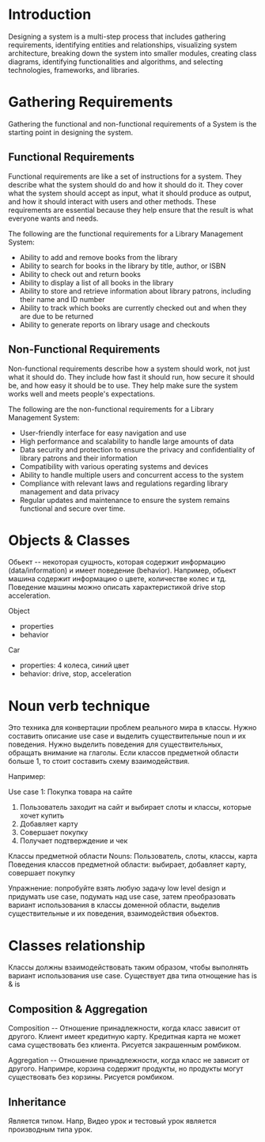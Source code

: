 # Introduction

Designing a system is a multi-step process that includes gathering requirements,
identifying entities and relationships, visualizing system architecture,
breaking down the system into smaller modules, creating class diagrams,
identifying functionalities and algorithms, and selecting technologies,
frameworks, and libraries.

# Gathering Requirements

Gathering the functional and non-functional requirements of a System is the
starting point in designing the system.

## Functional Requirements

Functional requirements are like a set of instructions for a system. They
describe what the system should do and how it should do it. They cover what the
system should accept as input, what it should produce as output, and how it
should interact with users and other methods. These requirements are essential
because they help ensure that the result is what everyone wants and needs.

The following are the functional requirements for a Library Management System:

- Ability to add and remove books from the library
- Ability to search for books in the library by title, author, or ISBN
- Ability to check out and return books
- Ability to display a list of all books in the library
- Ability to store and retrieve information about library patrons, including
  their name and ID number
- Ability to track which books are currently checked out and when they are due
  to be returned
- Ability to generate reports on library usage and checkouts

## Non-Functional Requirements

Non-functional requirements describe how a system should work, not just what it
should do. They include how fast it should run, how secure it should be, and how
easy it should be to use. They help make sure the system works well and meets
people's expectations.

The following are the non-functional requirements for a Library Management
System:

- User-friendly interface for easy navigation and use
- High performance and scalability to handle large amounts of data
- Data security and protection to ensure the privacy and confidentiality of
  library patrons and their information
- Compatibility with various operating systems and devices
- Ability to handle multiple users and concurrent access to the system
- Compliance with relevant laws and regulations regarding library management and
  data privacy
- Regular updates and maintenance to ensure the system remains functional and
  secure over time.

# Objects & Classes

Обьект -- некоторая сущность, которая содержит информацию (data/information) и
имеет поведение (behavior). Например, обьект машина содержит информацию о цвете,
количестве колес и тд. Поведение машины можно описать характеристикой drive stop
acceleration.

Object

- properties
- behavior

Car

- properties: 4 колеса, синий цвет
- behavior: drive, stop, acceleration

# Noun verb technique

Это техника для конвертации проблем реального мира в классы. Нужно составить
описание use case и выделить существительные noun и их поведения. Нужно выделить
поведения для существительных, обращать внимание на глаголы. Если классов
предметной области больше 1, то стоит составить схему взаимодействия.

Например:

Use case 1: Покупка товара на сайте

1. Пользователь заходит на сайт и выбирает слоты и классы, которые хочет купить
2. Добавляет карту
3. Совершает покупку
4. Получает подтверждение и чек

Классы предметной области Nouns: Пользователь, слоты, классы, карта Поведения
классов предметной области: выбирает, добавляет карту, совершает покупку

Упражнение: попробуйте взять любую задачу low level design и придумать use case,
подумать над use case, затем преобразовать вариант использования в классы
доменной области, выделив существительные и их поведения, взаимодействия
обьектов.

# Classes relationship

Классы должны взаимодействовать таким образом, чтобы выполнять вариант
использования use case. Существует два типа отнощение has is & is

## Composition & Aggregation

Composition -- Отношение принадлежности, когда класс зависит от другого. Клиент
имеет кредитную карту. Кредитная карта не может сама существовать без клиента.
Рисуется закрашенным ромбиком.

Aggregation -- Отношение принадлежности, когда класс не зависит от другого.
Напримре, корзина содержит продукты, но продукты могут существовать без корзины.
Рисуется ромбиком.

## Inheritance

Является типом. Напр, Видео урок и тестовый урок является производным типа урок.
